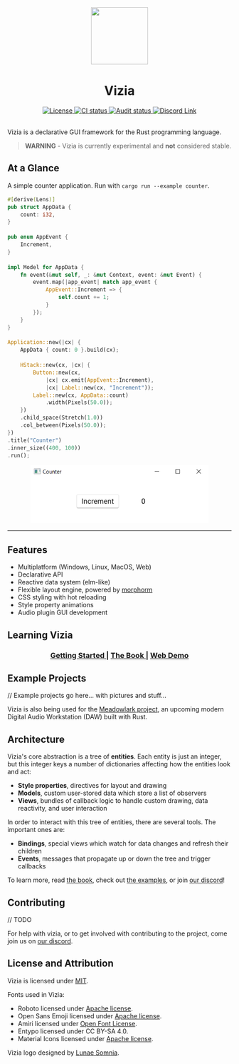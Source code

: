 <div align="center"><img src="./assets/branding/vizia-logo-01.png" width="128px" height="128px"/><h1>Vizia</h1></div>

<div align="center">
  <!-- License -->
  <a href="https://github.com/vizia/vizia/blob/main/LICENSE">
    <img src="https://img.shields.io/crates/l/vizia"
    alt="License" />
  </a>
  <!-- CI -->
  <a href="https://github.com/vizia/vizia/actions/workflows/build.ym">
    <img src="https://github.com/vizia/vizia/actions/workflows/build.yml/badge.svg"
      alt="CI status" />
  </a>
  <!-- docs (TODO) -->
  <!-- Audit -->
  <a href="https://github.com/vizia/vizia/actions/workflows/audit.yml">
    <img src="https://github.com/vizia/vizia/actions/workflows/audit.yml/badge.svg"
      alt="Audit status" />
  </a>
  <!-- Discord -->
  <a href="https://discord.gg/aNkTPsRm2w">
    <img src="https://img.shields.io/discord/791142189005537332.svg?label=&logo=discord&logoColor=ffffff&color=7389D8&labelColor=6A7EC2" 
      alt="Discord Link" />
  </a>
</div>

<!-- [![Crates.io](https://img.shields.io/crates/v/vizia)](https://crates.io/crates/vizia) -->
<!-- [![docs.rs](https://img.shields.io/badge/docs-website-blue)](https://docs.rs/vizia/) -->

<br/>

Vizia is a declarative GUI framework for the Rust programming language.

> **WARNING** - Vizia is currently experimental and **not** considered stable.

## At a Glance
A simple counter application. Run with `cargo run --example counter`.
```rust
#[derive(Lens)]
pub struct AppData {
    count: i32,
}

pub enum AppEvent {
    Increment,
}

impl Model for AppData {
    fn event(&mut self, _: &mut Context, event: &mut Event) {
        event.map(|app_event| match app_event {
            AppEvent::Increment => {
                self.count += 1;
            }
        });
    }
}

Application::new(|cx| {
    AppData { count: 0 }.build(cx);

    HStack::new(cx, |cx| {
        Button::new(cx, 
            |cx| cx.emit(AppEvent::Increment), 
            |cx| Label::new(cx, "Increment"));
        Label::new(cx, AppData::count)
            .width(Pixels(50.0));
    })
    .child_space(Stretch(1.0))
    .col_between(Pixels(50.0));
})
.title("Counter")
.inner_size((400, 100))
.run();
```
<div align="center"><img src="./assets/images/counter.png" width="400px" height="130px"/></div>

---


## Features
 - Multiplatform (Windows, Linux, MacOS, Web)
 - Declarative API
 - Reactive data system (elm-like)
 - Flexible layout engine, powered by [morphorm](https://github.com/vizia/morphorm)
 - CSS styling with hot reloading
 - Style property animations
 - Audio plugin GUI development

## Learning Vizia
<!-- Add docs to this when ready -->
<div align="center">
  <h3>
    <a href="https://book.vizia.dev/"> Getting Started </a>
    <span> | </span>
    <a href="https://book.vizia.dev/"> The Book </a>
    <span> | </span>
    <a href="https://demo.vizia.dev/"> Web Demo </a>
  </h3>
</div>


## Example Projects

// Example projects go here... with pictures and stuff...

Vizia is also being used for the [Meadowlark project](https://github.com/MeadowlarkDAW/Meadowlark), an upcoming modern Digital Audio Workstation (DAW) built with Rust.

## Architecture
Vizia's core abstraction is a tree of **entities**. Each entity is just an integer, but this integer keys a number of dictionaries affecting how the entities look and act:
- **Style properties**, directives for layout and drawing
- **Models**, custom user-stored data which store a list of observers
- **Views**, bundles of callback logic to handle custom drawing, data reactivity, and user interaction

In order to interact with this tree of entities, there are several tools. The important ones are:
- **Bindings**, special views which watch for data changes and refresh their children
- **Events**, messages that propagate up or down the tree and trigger callbacks

To learn more, read [the book](https://book.vizia.dev/), check out [the examples](https://github.com/vizia/vizia/tree/main/examples), or join [our discord](https://discord.gg/aNkTPsRm2w)!

## Contributing

// TODO

For help with vizia, or to get involved with contributing to the project, come join us on [our discord](https://discord.gg/aNkTPsRm2w).

## License and Attribution
Vizia is licensed under [MIT](https://github.com/vizia/vizia/blob/main/LICENSE).

Fonts used in Vizia:
- Roboto licensed under [Apache license](http://www.apache.org/licenses/LICENSE-2.0).
- Open Sans Emoji licensed under [Apache license](http://www.apache.org/licenses/LICENSE-2.0).
- Amiri licensed under [Open Font License](https://scripts.sil.org/cms/scripts/page.php?site_id=nrsi&id=OFL).
- Entypo licensed under CC BY-SA 4.0.
- Material Icons licensed under [Apache license](https://github.com/google/material-design-icons/blob/master/LICENSE).


Vizia logo designed by [Lunae Somnia](https://github.com/LunaeSomnia).
